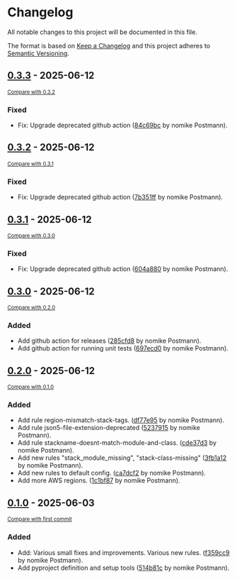 # Changelog

All notable changes to this project will be documented in this file.

The format is based on [Keep a Changelog](http://keepachangelog.com/en/1.0.0/)
and this project adheres to [Semantic Versioning](http://semver.org/spec/v2.0.0.html).

<!-- insertion marker -->
## [0.3.3](https://github.com/nomike/ecdklint/releases/tag/0.3.3) - 2025-06-12

<small>[Compare with 0.3.2](https://github.com/nomike/ecdklint/compare/0.3.2...0.3.3)</small>

### Fixed

- Fix: Upgrade deprecated github action ([84c69bc](https://github.com/nomike/ecdklint/commit/84c69bc6bcea62337249d4576d20412b2b7d01f1) by nomike Postmann).

## [0.3.2](https://github.com/nomike/ecdklint/releases/tag/0.3.2) - 2025-06-12

<small>[Compare with 0.3.1](https://github.com/nomike/ecdklint/compare/0.3.1...0.3.2)</small>

### Fixed

- Fix: Upgrade deprecated github action ([7b351ff](https://github.com/nomike/ecdklint/commit/7b351ffef9c7f3c9f0cfb334e4c9e0986dec0229) by nomike Postmann).

## [0.3.1](https://github.com/nomike/ecdklint/releases/tag/0.3.1) - 2025-06-12

<small>[Compare with 0.3.0](https://github.com/nomike/ecdklint/compare/0.3.0...0.3.1)</small>

### Fixed

- Fix: Upgrade deprecated github action ([604a880](https://github.com/nomike/ecdklint/commit/604a880d6a1212d3eebcc7b144986f530166981c) by nomike Postmann).

## [0.3.0](https://github.com/nomike/ecdk-lint/releases/tag/0.3.0) - 2025-06-12

<small>[Compare with 0.2.0](https://github.com/nomike/ecdk-lint/compare/0.2.0...0.3.0)</small>

### Added

- Add github action for releases ([285cfd8](https://github.com/nomike/ecdk-lint/commit/285cfd8e6860961a3b17c56935ab5c8aadaf6eda) by nomike Postmann).
- Add github action for running unit tests ([697ecd0](https://github.com/nomike/ecdk-lint/commit/697ecd036b260df3c44095f1b03a61e4750b4794) by nomike Postmann).


## [0.2.0](https://github.com/nomike/ecdk-lint/releases/tag/0.2.0) - 2025-06-12

<small>[Compare with 0.1.0](https://github.com/nomike/ecdk-lint/compare/0.1.0...0.2.0)</small>

### Added

- Add rule region-mismatch-stack-tags. ([df77e95](https://github.com/nomike/ecdk-lint/commit/df77e9521261cc8d038ae64e6bc1e2314379e8e3) by nomike Postmann).
- Add rule json5-file-extension-deprecated ([5237915](https://github.com/nomike/ecdk-lint/commit/5237915c71788932021f84d2521a35a903ebdc72) by nomike Postmann).
- Add rule stackname-doesnt-match-module-and-class. ([cde37d3](https://github.com/nomike/ecdk-lint/commit/cde37d38a26c5d7c99c2dffe4933e0286e267791) by nomike Postmann).
- Add new rules "stack_module_missing", "stack-class-missing" ([3fb1a12](https://github.com/nomike/ecdk-lint/commit/3fb1a127fc1f82f41ae15e77cce87a4a3d8e5bbb) by nomike Postmann).
- Add new rules to default config. ([ca7dcf2](https://github.com/nomike/ecdk-lint/commit/ca7dcf27c03f4cd5e6e1b0887219bf93e019c025) by nomike Postmann).
- Add more AWS regions. ([1c1bf87](https://github.com/nomike/ecdk-lint/commit/1c1bf87f4df4bea29168bc9dbdb88a76f0a4a0e5) by nomike Postmann).

## [0.1.0](https://github.com/nomike/ecdk-lint/releases/tag/0.1.0) - 2025-06-03

<small>[Compare with first commit](https://github.com/nomike/ecdk-lint/compare/ebbe83de505aa13e17ec9d556c1420ba75ad8caa...0.1.0)</small>

### Added

- Add: Various small fixes and improvements. Various new rules. ([f359cc9](https://github.com/nomike/ecdk-lint/commit/f359cc9177c395b9c63c8382513233c05ae65b17) by nomike Postmann).
- Add pyproject definition and setup tools ([514b81c](https://github.com/nomike/ecdk-lint/commit/514b81c49ec168ae3c08d144c5eadeef782faceb) by nomike Postmann).
